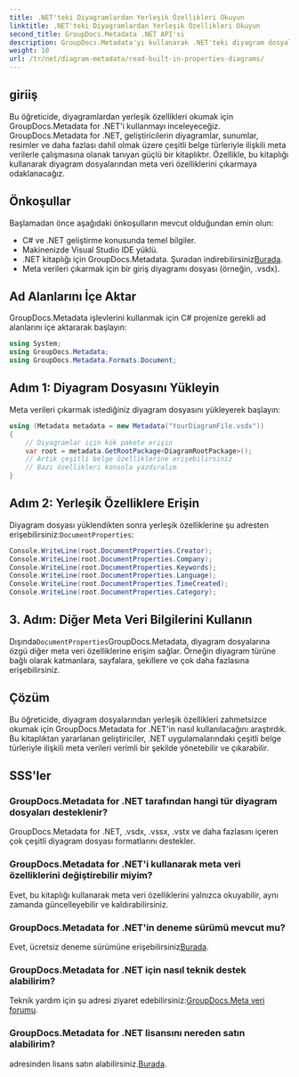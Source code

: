 ```yaml
---
title: .NET'teki Diyagramlardan Yerleşik Özellikleri Okuyun
linktitle: .NET'teki Diyagramlardan Yerleşik Özellikleri Okuyun
second_title: GroupDocs.Metadata .NET API'si
description: GroupDocs.Metadata'yı kullanarak .NET'teki diyagram dosyalarından meta verileri çıkarmayı öğrenin. Doküman yönetimini ve analizini verimli bir şekilde geliştirin.
weight: 10
url: /tr/net/diagram-metadata/read-built-in-properties-diagrams/
---
```

## giriiş
Bu öğreticide, diyagramlardan yerleşik özellikleri okumak için GroupDocs.Metadata for .NET'i kullanmayı inceleyeceğiz. GroupDocs.Metadata for .NET, geliştiricilerin diyagramlar, sunumlar, resimler ve daha fazlası dahil olmak üzere çeşitli belge türleriyle ilişkili meta verilerle çalışmasına olanak tanıyan güçlü bir kitaplıktır. Özellikle, bu kitaplığı kullanarak diyagram dosyalarından meta veri özelliklerini çıkarmaya odaklanacağız.
## Önkoşullar
Başlamadan önce aşağıdaki önkoşulların mevcut olduğundan emin olun:
- C# ve .NET geliştirme konusunda temel bilgiler.
- Makinenizde Visual Studio IDE yüklü.
-  .NET kitaplığı için GroupDocs.Metadata. Şuradan indirebilirsiniz[Burada](https://releases.groupdocs.com/metadata/net/).
- Meta verileri çıkarmak için bir giriş diyagramı dosyası (örneğin, .vsdx).

## Ad Alanlarını İçe Aktar
GroupDocs.Metadata işlevlerini kullanmak için C# projenize gerekli ad alanlarını içe aktararak başlayın:
```csharp
using System;
using GroupDocs.Metadata;
using GroupDocs.Metadata.Formats.Document;
```
## Adım 1: Diyagram Dosyasını Yükleyin
Meta verileri çıkarmak istediğiniz diyagram dosyasını yükleyerek başlayın:
```csharp
using (Metadata metadata = new Metadata("YourDiagramFile.vsdx"))
{
    // Diyagramlar için kök pakete erişin
    var root = metadata.GetRootPackage<DiagramRootPackage>();
    // Artık çeşitli belge özelliklerine erişebilirsiniz
    // Bazı özellikleri konsola yazdıralım
}
```
## Adım 2: Yerleşik Özelliklere Erişin
 Diyagram dosyası yüklendikten sonra yerleşik özelliklerine şu adresten erişebilirsiniz:`DocumentProperties`:
```csharp
Console.WriteLine(root.DocumentProperties.Creator);
Console.WriteLine(root.DocumentProperties.Company);
Console.WriteLine(root.DocumentProperties.Keywords);
Console.WriteLine(root.DocumentProperties.Language);
Console.WriteLine(root.DocumentProperties.TimeCreated);
Console.WriteLine(root.DocumentProperties.Category);
```
## 3. Adım: Diğer Meta Veri Bilgilerini Kullanın
 Dışında`DocumentProperties`GroupDocs.Metadata, diyagram dosyalarına özgü diğer meta veri özelliklerine erişim sağlar. Örneğin diyagram türüne bağlı olarak katmanlara, sayfalara, şekillere ve çok daha fazlasına erişebilirsiniz.

## Çözüm
Bu öğreticide, diyagram dosyalarından yerleşik özellikleri zahmetsizce okumak için GroupDocs.Metadata for .NET'in nasıl kullanılacağını araştırdık. Bu kitaplıktan yararlanan geliştiriciler, .NET uygulamalarındaki çeşitli belge türleriyle ilişkili meta verileri verimli bir şekilde yönetebilir ve çıkarabilir.

## SSS'ler
### GroupDocs.Metadata for .NET tarafından hangi tür diyagram dosyaları desteklenir?
GroupDocs.Metadata for .NET, .vsdx, .vssx, .vstx ve daha fazlasını içeren çok çeşitli diyagram dosyası formatlarını destekler.
### GroupDocs.Metadata for .NET'i kullanarak meta veri özelliklerini değiştirebilir miyim?
Evet, bu kitaplığı kullanarak meta veri özelliklerini yalnızca okuyabilir, aynı zamanda güncelleyebilir ve kaldırabilirsiniz.
### GroupDocs.Metadata for .NET'in deneme sürümü mevcut mu?
 Evet, ücretsiz deneme sürümüne erişebilirsiniz[Burada](https://releases.groupdocs.com/).
### GroupDocs.Metadata for .NET için nasıl teknik destek alabilirim?
 Teknik yardım için şu adresi ziyaret edebilirsiniz:[GroupDocs.Meta veri forumu](https://forum.groupdocs.com/c/metadata/14).
### GroupDocs.Metadata for .NET lisansını nereden satın alabilirim?
 adresinden lisans satın alabilirsiniz.[Burada](https://purchase.groupdocs.com/buy).